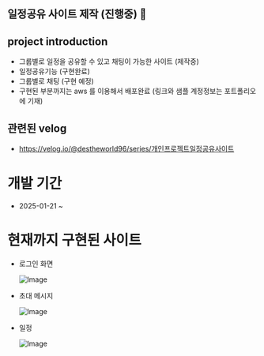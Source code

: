 ## 일정공유 사이트 제작 (진행중) 👋

## project introduction
- 그룹별로 일정을 공유할 수 있고 채팅이 가능한 사이트 (제작중)
- 일정공유기능 (구현완료)
- 그룹별로 채팅 (구현 예정)
- 구현된 부분까지는 aws 를 이용해서 배포완료 (링크와 샘플 계정정보는 포트폴리오에 기재)

## 관련된 velog
- https://velog.io/@destheworld96/series/개인프로젝트일정공유사이트

# 개발 기간
- 2025-01-21 ~

# 현재까지 구현된 사이트
- 로그인 화면

  
  ![Image](https://github.com/user-attachments/assets/211c9131-fbf0-49de-80e8-a8a9f8439454)
- 초대 메시지

  
  ![Image](https://github.com/user-attachments/assets/081136f4-3985-4aed-ad38-803800ccc443)
- 일정

  
  ![Image](https://github.com/user-attachments/assets/cc929f80-2824-4908-a3fb-a335e9bb55c9)
<!--

**Here are some ideas to get you started:**

🙋‍♀️ A short introduction - what is your organization all about?
🌈 Contribution guidelines - how can the community get involved?
👩‍💻 Useful resources - where can the community find your docs? Is there anything else the community should know?
🍿 Fun facts - what does your team eat for breakfast?
🧙 Remember, you can do mighty things with the power of [Markdown](https://docs.github.com/github/writing-on-github/getting-started-with-writing-and-formatting-on-github/basic-writing-and-formatting-syntax)
-->
